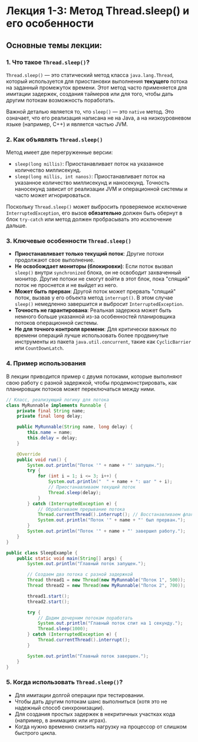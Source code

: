 
# Лекция 1-3: Метод Thread.sleep() и его особенности

## Основные темы лекции:

### 1. Что такое `Thread.sleep()`?
`Thread.sleep()` — это статический метод класса `java.lang.Thread`, который используется для приостановки выполнения **текущего** потока на заданный промежуток времени. Этот метод часто применяется для имитации задержек, создания таймеров или для того, чтобы дать другим потокам возможность поработать.

Важной деталью является то, что `sleep()` — это `native` метод. Это означает, что его реализация написана не на Java, а на низкоуровневом языке (например, C++) и является частью JVM.

### 2. Как объявлять `Thread.sleep()`
Метод имеет две перегруженные версии:
- `sleep(long millis)`: Приостанавливает поток на указанное количество миллисекунд.
- `sleep(long millis, int nanos)`: Приостанавливает поток на указанное количество миллисекунд и наносекунд. Точность наносекунд зависит от реализации JVM и операционной системы и часто может игнорироваться.

Поскольку `Thread.sleep()` может выбросить проверяемое исключение `InterruptedException`, его вызов **обязательно** должен быть обернут в блок `try-catch` или метод должен пробрасывать это исключение дальше.

### 3. Ключевые особенности `Thread.sleep()`
- **Приостанавливает только текущий поток**: Другие потоки продолжают свое выполнение.
- **Не освобождает мониторы (блокировки)**: Если поток вызвал `sleep()` внутри `synchronized` блока, он не освободит захваченный монитор. Другие потоки не смогут войти в этот блок, пока "спящий" поток не проснется и не выйдет из него.
- **Может быть прерван**: Другой поток может прервать "спящий" поток, вызвав у его объекта метод `interrupt()`. В этом случае `sleep()` немедленно завершится и выбросит `InterruptedException`.
- **Точность не гарантирована**: Реальная задержка может быть немного больше указанной из-за особенностей планировщика потоков операционной системы.
- **Не для точного контроля времени**: Для критически важных по времени операций лучше использовать более продвинутые инструменты из пакета `java.util.concurrent`, такие как `CyclicBarrier` или `CountDownLatch`.

### 4. Пример использования
В лекции приводится пример с двумя потоками, которые выполняют свою работу с разной задержкой, чтобы продемонстрировать, как планировщик потоков может переключаться между ними.

```java
// Класс, реализующий логику для потока
class MyRunnable implements Runnable {
    private final String name;
    private final long delay;

    public MyRunnable(String name, long delay) {
        this.name = name;
        this.delay = delay;
    }

    @Override
    public void run() {
        System.out.println("Поток '" + name + "' запущен.");
        try {
            for (int i = 1; i <= 3; i++) {
                System.out.println("  " + name + ": шаг " + i);
                // Приостанавливаем текущий поток
                Thread.sleep(delay);
            }
        } catch (InterruptedException e) {
            // Обрабатываем прерывание потока
            Thread.currentThread().interrupt(); // Восстанавливаем флаг прерывания
            System.out.println("Поток '" + name + "' был прерван.");
        }
        System.out.println("Поток '" + name + "' завершил работу.");
    }
}

public class SleepExample {
    public static void main(String[] args) {
        System.out.println("Главный поток запущен.");

        // Создаем два потока с разной задержкой
        Thread thread1 = new Thread(new MyRunnable("Поток 1", 500));
        Thread thread2 = new Thread(new MyRunnable("Поток 2", 700));

        thread1.start();
        thread2.start();

        try {
            // Дадим дочерним потокам поработать
            System.out.println("Главный поток спит на 1 секунду.");
            Thread.sleep(1000);
        } catch (InterruptedException e) {
            Thread.currentThread().interrupt();
        }

        System.out.println("Главный поток завершен.");
    }
}
```

### 5. Когда использовать `Thread.sleep()`?
- Для имитации долгой операции при тестировании.
- Чтобы дать другим потокам шанс выполниться (хотя это не надежный способ синхронизации).
- Для создания простых задержек в некритичных участках кода (например, в анимациях или играх).
- Когда нужно временно снизить нагрузку на процессор от слишком быстрого цикла.
